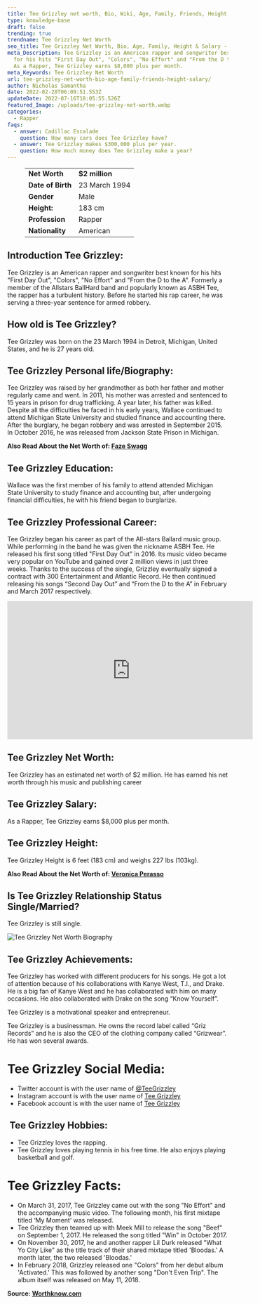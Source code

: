 ```yaml
---
title: Tee Grizzley net worth, Bio, Wiki, Age, Family, Friends, Height & Salary
type: knowledge-base
draft: false
trending: true
trendname: Tee Grizzley Net Worth
seo_title: Tee Grizzley Net Worth, Bio, Age, Family, Height & Salary - WorthKnow
meta_Description: Tee Grizzley is an American rapper and songwriter best known
  for his hits "First Day Out", "Colors", "No Effort" and "From the D to the A".
  As a Rapper, Tee Grizzley earns $8,000 plus per month.
meta_Keywords: Tee Grizzley Net Worth
url: tee-grizzley-net-worth-bio-age-family-friends-height-salary/
author: Nicholas Samantha
date: 2022-02-28T06:09:51.553Z
updateDate: 2022-07-16T18:05:55.526Z
featured_Image: /uploads/tee-grizzley-net-worth.webp
categories:
  - Rapper
faqs:
  - answer: Cadillac Escalade
    question: How many cars does Tee Grizzley have?
  - answer: Tee Grizzley makes $300,000 plus per year.
    question: How much money does Tee Grizzley make a year?
---
```

<figure class="wp-block-table is-style-stripes">
  <table>
    <tbody>
      <tr>
        <td>
          <strong>Net Worth</strong>
        </td>
        <td>
          <strong>$2 million</strong>
        </td>
      </tr>
      <tr>
        <td>
          <strong>Date of Birth</strong>
        </td>
        <td>23 March 1994</td>
      </tr>
      <tr>
        <td>
          <strong>Gender</strong>
        </td>
        <td>Male</td>
      </tr>
      <tr>
        <td>
          <strong>Height:</strong>
        </td>
        <td>183 cm</td>
      </tr>
      <tr>
        <td>
          <strong>Profession</strong>
        </td>
        <td>Rapper</td>
      </tr>
      <tr>
        <td>
          <strong>Nationality</strong>
        </td>
        <td>American</td>
      </tr>
    </tbody>
  </table>
</figure>

## **Introduction Tee Grizzley:**

Tee Grizzley is an American rapper and songwriter best known for his hits "First Day Out", "Colors", "No Effort" and "From the D to the A". Formerly a member of the Allstars BallHard band and popularly known as ASBH Tee, the rapper has a turbulent history. Before he started his rap career, he was serving a three-year sentence for armed robbery.

## **How old is Tee Grizzley?**

Tee Grizzley was born on the 23 March 1994 in Detroit, Michigan, United States, and he is 27 years old.

## **Tee Grizzley Personal life/Biography:**

Tee Grizzley was raised by her grandmother as both her father and mother regularly came and went. In 2011, his mother was arrested and sentenced to 15 years in prison for drug trafficking. A year later, his father was killed. Despite all the difficulties he faced in his early years, Wallace continued to attend Michigan State University and studied finance and accounting there. After the burglary, he began robbery and was arrested in September 2015. In October 2016, he was released from Jackson State Prison in Michigan.

**Also Read About the Net Worth of: <a href="https://worthknow.com/faze-swagg-net-worth-bio-wiki-age-family-friends-height-salary/" target="_blank" rel="noopener">Faze Swagg</a>**

## **Tee Grizzley Education:**

Wallace was the first member of his family to attend attended Michigan State University to study finance and accounting but, after undergoing financial difficulties, he with his friend began to burglarize.

## **Tee Grizzley Professional Career:**

Tee Grizzley began his career as part of the All-stars Ballard music group. While performing in the band he was given the nickname ASBH Tee. He released his first song titled "First Day Out" in 2016. Its music video became very popular on YouTube and gained over 2 million views in just three weeks. Thanks to the success of the single, Grizzley eventually signed a contract with 300 Entertainment and Atlantic Record. He then continued releasing his songs “Second Day Out” and “From the D to the A” in February and March 2017 respectively.

<iframe width="560" height="315" src="https://www.youtube.com/embed/98aog3Iv2us" title="YouTube video player" frameborder="0" allow="accelerometer; autoplay; clipboard-write; encrypted-media; gyroscope; picture-in-picture" allowfullscreen></iframe>

## **Tee Grizzley Net Worth:**

Tee Grizzley has an estimated net worth of $2 million. He has earned his net worth through his music and publishing career

## **Tee Grizzley Salary:**

As a Rapper, Tee Grizzley earns $8,000 plus per month.

## **Tee Grizzley Height:**

Tee Grizzley Height is 6 feet (183 cm) and weighs 227 lbs (103kg).

**Also Read About the Net Worth of: <a href="https://worthknow.com/veronica-perasso-net-worth-bio-wiki-age-family-friends-height-salary/" target="_blank" rel="noopener">Veronica Perasso</a>**

## **Is Tee Grizzley Relationship Status Single/Married?**

Tee Grizzley is still single.

![Tee Grizzley Net Worth Biography](/uploads/tee-grizzley-net-worth-biography.webp)

## **Tee Grizzley Achievements:**

Tee Grizzley has worked with different producers for his songs. He got a lot of attention because of his collaborations with Kanye West, T.I., and Drake. He is a big fan of Kanye West and he has collaborated with him on many occasions. He also collaborated with Drake on the song “Know Yourself”.

Tee Grizzley is a motivational speaker and entrepreneur.

Tee Grizzley is a businessman. He owns the record label called “Griz Records” and he is also the CEO of the clothing company called “Grizwear”. He has won several awards.

# **Tee Grizzley Social Media:**

* Twitter account is with the user name of <a href="https://twitter.com/TeeGrizzley" rel="nofollow">@TeeGrizzley</a>
* Instagram account is with the user name of <a href="https://www.instagram.com/teegrizzley" rel="nofollow">Tee Grizzley</a>
* Facebook account is with the user name of <a href="https://www.facebook.com/teegrizzley1" rel="nofollow">Tee Grizzley</a>

##  **Tee Grizzley Hobbies:**

* Tee Grizzley loves the rapping.
* Tee Grizzley loves playing tennis in his free time. He also enjoys playing basketball and golf.

# Tee Grizzley Facts:

* On March 31, 2017, Tee Grizzley came out with the song "No Effort" and the accompanying music video. The following month, his first mixtape titled ‘My Moment’ was released.
* Tee Grizzley then teamed up with Meek Mill to release the song "Beef" on September 1, 2017. He released the song titled "Win" in October 2017.
* On November 30, 2017, he and another rapper Lil Durk released "What Yo City Like" as the title track of their shared mixtape titled 'Bloodas.' A month later, the two released 'Bloodas.'
* In February 2018, Grizzley released one "Colors" from her debut album 'Activated.' This was followed by another song "Don't Even Trip". The album itself was released on May 11, 2018.

**Source: <a href="https://worthknow.com/" target="_blank" rel="noopener">Worthknow.com</a>**